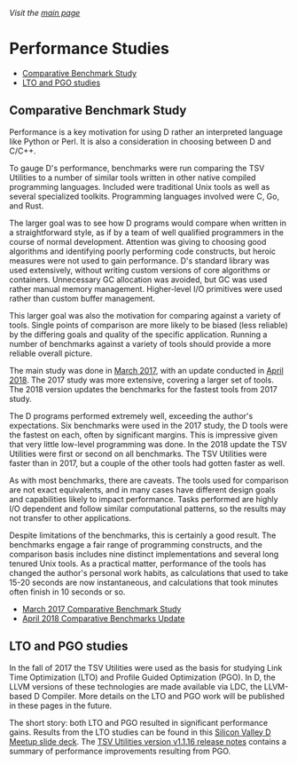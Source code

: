 _Visit the [main page](../README.md)_

# Performance Studies

* [Comparative Benchmark Study](#comparative-benchmark-study)
* [LTO and PGO studies](#lto-and-pgo-studies)

## Comparative Benchmark Study

Performance is a key motivation for using D rather an interpreted language like Python or Perl. It is also a consideration in choosing between D and C/C++.

To gauge D's performance, benchmarks were run comparing the TSV Utilities to a number of similar tools written in other native compiled programming languages. Included were traditional Unix tools as well as several specialized toolkits. Programming languages involved were C, Go, and Rust.

The larger goal was to see how D programs would compare when written in a straightforward style, as if by a team of well qualified programmers in the course of normal development. Attention was giving to choosing good algorithms and identifying poorly performing code constructs, but heroic measures were not used to gain performance. D's standard library was used extensively, without writing custom versions of core algorithms or containers. Unnecessary GC allocation was avoided, but GC was used rather manual memory management. Higher-level I/O primitives were used rather than custom buffer management.

This larger goal was also the motivation for comparing against a variety of tools. Single points of comparison are more likely to be biased (less reliable) by the differing goals and quality of the specific application. Running a number of benchmarks against a variety of tools should provide a more reliable overall picture.

The main study was done in [March 2017](ComparativeBenchmarks2017.md), with an update conducted in [April 2018](ComparativeBenchmarks208.md). The 2017 study was more extensive, covering a larger set of tools. The 2018 version updates the benchmarks for the fastest tools from 2017 study.

The D programs performed extremely well, exceeding the author's expectations. Six benchmarks were used in the 2017 study, the D tools were the fastest on each, often by significant margins. This is impressive given that very little low-level programming was done. In the 2018 update the TSV Utilities were first or second on all benchmarks. The TSV Utilities were faster than in 2017, but a couple of the other tools had gotten faster as well.

As with most benchmarks, there are caveats. The tools used for comparison are not exact equivalents, and in many cases have different design goals and capabilities likely to impact performance. Tasks performed are highly I/O dependent and follow similar computational patterns, so the results may not transfer to other applications.

Despite limitations of the benchmarks, this is certainly a good result. The benchmarks engage a fair range of programming constructs, and the comparison basis includes nine distinct implementations and several long tenured Unix tools. As a practical matter, performance of the tools has changed the author's personal work habits, as calculations that used to take 15-20 seconds are now instantaneous, and calculations that took minutes often finish in 10 seconds or so.

* [March 2017 Comparative Benchmark Study](ComparativeBenchmarks2017.md)
* [April 2018 Comparative Benchmarks Update](ComparativeBenchmarks2018.md)

## LTO and PGO studies

In the fall of 2017 the TSV Utilities were used as the basis for studying Link Time Optimization (LTO) and Profile Guided Optimization (PGO). In D, the LLVM versions of these technologies are made available via LDC, the LLVM-based D Compiler. More details on the LTO and PGO work will be published in these pages in the future. 

The short story: both LTO and PGO resulted in significant performance gains. Results from the LTO studies can be found in this [Silicon Valley D Meetup slide deck](dlang-meetup-14dec2017.pdf). The [TSV Utilities version v1.1.16 release notes](https://github.com/eBay/tsv-utils-dlang/releases/tag/v1.1.16) contains a summary of performance improvements resulting from PGO.
